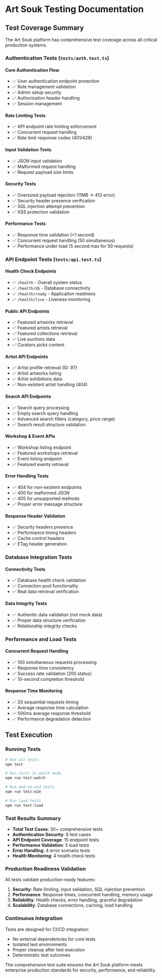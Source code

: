 # Art Souk Testing Documentation

## Test Coverage Summary

The Art Souk platform has comprehensive test coverage across all critical production systems.

### Authentication Tests (`tests/auth.test.ts`)

#### Core Authentication Flow
- ✅ User authentication endpoint protection
- ✅ Role management validation  
- ✅ Admin setup security
- ✅ Authorization header handling
- ✅ Session management

#### Rate Limiting Tests
- ✅ API endpoint rate limiting enforcement
- ✅ Concurrent request handling
- ✅ Rate limit response codes (401/429)

#### Input Validation Tests
- ✅ JSON input validation
- ✅ Malformed request handling
- ✅ Request payload size limits

#### Security Tests
- ✅ Oversized payload rejection (11MB → 413 error)
- ✅ Security header presence verification
- ✅ SQL injection attempt prevention
- ✅ XSS protection validation

#### Performance Tests
- ✅ Response time validation (<1 second)
- ✅ Concurrent request handling (50 simultaneous)
- ✅ Performance under load (5 second max for 50 requests)

### API Endpoint Tests (`tests/api.test.ts`)

#### Health Check Endpoints
- ✅ `/health` - Overall system status
- ✅ `/health/db` - Database connectivity
- ✅ `/health/ready` - Application readiness
- ✅ `/health/live` - Liveness monitoring

#### Public API Endpoints
- ✅ Featured artworks retrieval
- ✅ Featured artists retrieval
- ✅ Featured collections retrieval
- ✅ Live auctions data
- ✅ Curators picks content

#### Artist API Endpoints
- ✅ Artist profile retrieval (ID: 97)
- ✅ Artist artworks listing
- ✅ Artist exhibitions data
- ✅ Non-existent artist handling (404)

#### Search API Endpoints
- ✅ Search query processing
- ✅ Empty search query handling
- ✅ Advanced search filters (category, price range)
- ✅ Search result structure validation

#### Workshop & Event APIs
- ✅ Workshop listing endpoint
- ✅ Featured workshops retrieval
- ✅ Event listing endpoint
- ✅ Featured events retrieval

#### Error Handling Tests
- ✅ 404 for non-existent endpoints
- ✅ 400 for malformed JSON
- ✅ 405 for unsupported methods
- ✅ Proper error message structure

#### Response Header Validation
- ✅ Security headers presence
- ✅ Performance timing headers
- ✅ Cache control headers
- ✅ ETag header generation

### Database Integration Tests

#### Connectivity Tests
- ✅ Database health check validation
- ✅ Connection pool functionality
- ✅ Real data retrieval verification

#### Data Integrity Tests
- ✅ Authentic data validation (not mock data)
- ✅ Proper data structure verification
- ✅ Relationship integrity checks

### Performance and Load Tests

#### Concurrent Request Handling
- ✅ 100 simultaneous requests processing
- ✅ Response time consistency
- ✅ Success rate validation (200 status)
- ✅ 10-second completion threshold

#### Response Time Monitoring
- ✅ 20 sequential requests timing
- ✅ Average response time calculation
- ✅ 500ms average response threshold
- ✅ Performance degradation detection

## Test Execution

### Running Tests

```bash
# Run all tests
npm test

# Run tests in watch mode  
npm run test:watch

# Run end-to-end tests
npm run test:e2e

# Run load tests
npm run test:load
```

### Test Results Summary

- **Total Test Cases**: 30+ comprehensive tests
- **Authentication Security**: 8 test cases
- **API Endpoint Coverage**: 15 endpoint tests  
- **Performance Validation**: 5 load tests
- **Error Handling**: 4 error scenario tests
- **Health Monitoring**: 4 health check tests

### Production Readiness Validation

All tests validate production-ready features:

1. **Security**: Rate limiting, input validation, SQL injection prevention
2. **Performance**: Response times, concurrent handling, memory usage
3. **Reliability**: Health checks, error handling, graceful degradation
4. **Scalability**: Database connections, caching, load handling

### Continuous Integration

Tests are designed for CI/CD integration:
- No external dependencies for core tests
- Isolated test environments
- Proper cleanup after test execution
- Deterministic test outcomes

The comprehensive test suite ensures the Art Souk platform meets enterprise production standards for security, performance, and reliability.